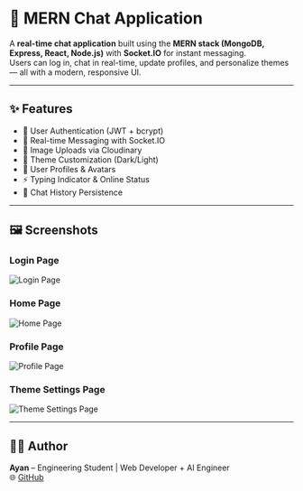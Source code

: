 # 💬 MERN Chat Application

A **real-time chat application** built using the **MERN stack (MongoDB, Express, React, Node.js)** with **Socket.IO** for instant messaging.  
Users can log in, chat in real-time, update profiles, and personalize themes — all with a modern, responsive UI.

---

## ✨ Features

- 🔐 User Authentication (JWT + bcrypt)  
- 💬 Real-time Messaging with Socket.IO  
- 📸 Image Uploads via Cloudinary  
- 🎨 Theme Customization (Dark/Light)  
- 🧍 User Profiles & Avatars  
- ⚡ Typing Indicator & Online Status  
- 🧾 Chat History Persistence  

---

## 🖼️ Screenshots

### Login Page
![Login Page](./screenshots/login-page.png)

### Home Page
![Home Page](./screenshots/home-page.png)

### Profile Page
![Profile Page](./screenshots/profile-page.png)

### Theme Settings Page
![Theme Settings Page](./screenshots/theme-settings-page.png)

---

## 🧑‍💻 Author

**Ayan** – Engineering Student | Web Developer + AI Engineer  
🌐 [GitHub](https://github.com/Ayan1024)
